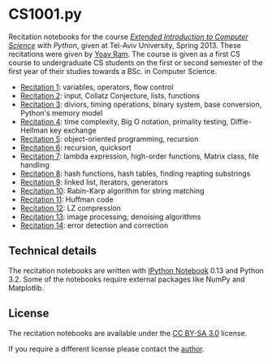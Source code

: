 # CS1001.py

Recitation notebooks for the course [*Extended Introduction to Computer Science*](http://tau-cs1001-py.wikidot.com/) with *Python*, given at Tel-Aviv University, Spring 2013. These recitations were given by [Yoav Ram](http://www.yoavram.com/). The course is given as a first CS course to undergraduate CS students on the first or second semester of the first year of their studies towards a BSc. in Computer Science.


* [Recitation 1](http://nbviewer.ipython.org/urls/raw.github.com/yoavram/CS1001.py/master/recitation1.ipynb): variables, operators, flow control
* [Recitation 2](http://nbviewer.ipython.org/urls/raw.github.com/yoavram/CS1001.py/master/recitation2.ipynb): input, Collatz Conjecture, lists, functions
* [Recitation 3](http://nbviewer.ipython.org/urls/raw.github.com/yoavram/CS1001.py/master/recitation3.ipynb): diviors, timing operations, binary system, base conversion, Python's memory model
* [Recitation 4](http://nbviewer.ipython.org/urls/raw.github.com/yoavram/CS1001.py/master/recitation4.ipynb): time complexity, Big O notation, primality testing, Diffie-Hellman key exchange
* [Recitation 5](http://nbviewer.ipython.org/urls/raw.github.com/yoavram/CS1001.py/master/recitation5.ipynb): object-oriented programming, recursion
* [Recitation 6](http://nbviewer.ipython.org/urls/raw.github.com/yoavram/CS1001.py/master/recitation6.ipynb): recursion, quicksort 
* [Recitation 7](http://nbviewer.ipython.org/urls/raw.github.com/yoavram/CS1001.py/master/recitation7.ipynb): lambda expression, high-order functions, Matrix class, file handling
* [Recitation 8](http://nbviewer.ipythoan.org/urls/raw.github.com/yoavram/CS1001.py/master/recitation8.ipynb): hash functions, hash tables, finding reapting substrings
* [Recitation 9](http://nbviewer.ipython.org/urls/raw.github.com/yoavram/CS1001.py/master/recitation9.ipynb): linked list, iterators, generators
* [Recitation 10](http://nbviewer.ipython.org/urls/raw.github.com/yoavram/CS1001.py/master/recitation10.ipynb): Rabin-Karp algorithm for string matching
* [Recitation 11](http://nbviewer.ipython.org/urls/raw.github.com/yoavram/CS1001.py/master/recitation11.ipynb): Huffman code
* [Recitation 12](http://nbviewer.ipython.org/urls/raw.github.com/yoavram/CS1001.py/master/recitation12.ipynb): LZ compression
* [Recitation 13](http://nbviewer.ipython.org/urls/raw.github.com/yoavram/CS1001.py/master/recitation13.ipynb): image processing, denoising algorithms
* [Recitation 14](http://nbviewer.ipython.org/urls/raw.github.com/yoavram/CS1001.py/master/recitation14.ipynb): error detection and correction

## Technical details

The recitation notebooks are written with [IPython Notebook](http://ipython.org/) 0.13 and Python 3.2. 
Some of the notebooks require external packages like NumPy and Matplotlib.

## License

The recitation notebooks are available under the [CC BY-SA 3.0](http://creativecommons.org/licenses/by-sa/3.0/) license.

If you require a different license please contact the [author](mailto:yoavram+github@gmail.com).
